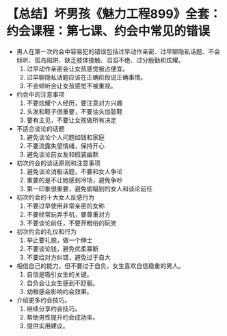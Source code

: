 # 【总结】坏男孩《魅力工程899》全套：约会课程：第七课、约会中常见的错误

-   男人在第一次约会中容易犯的错误包括过早动作亲密、过早聊隐私话题、不会倾听、孤岛陷阱、缺乏肢体接触、滔滔不绝、过分殷勤和炫耀。
    1.  过早动作亲密会让女孩感觉被占便宜。
    2.  过早聊隐私话题应该在正确阶段说正确事情。
    3.  不会倾听会让女孩感觉不被重视。
-   约会中的注意事项
    1.  不要炫耀个人经历，要注意对方兴趣
    2.  头发和鞋子很重要，不要油头加脏鞋
    3.  要有主见，不要让女孩做所有决定
-   不适合谈论的话题
    1.  避免谈论个人问题如钱和家庭
    2.  不要流露失望情绪，保持开心
    3.  避免谈论前女友和假装幽默
-   初次约会的谈话原则和注意事项
    1.  避免谈论消极话题，不要和女人争论
    2.  重要的是不让她感到冷场，避免争吵
    3.  第一印象很重要，避免偷瞄别的女人和谈论前任
-   初次约会的十大女人反感行为
    1.  不要过早使用非常亲密的女称
    2.  不要经常玩弄手机，要尊重对方
    3.  不要谈论前任，不要开粗俗的玩笑
-   初次约会的礼仪和行为
    1.  举止要礼貌，做一个绅士
    2.  不要谈论钱，避免优柔寡断
    3.  不要给对方纠错，避免过于自大
-   相信自己的能力，但不要过于自负，女生喜欢自信稳重的男人。
    1.  自信是吸引女生的关键。
    2.  自负会让女生感到不舒服。
    3.  幼稚感会影响约会效果。
-   介绍更多约会技巧。
    1.  继续分享约会技巧。
    2.  帮助男性提升约会成功率。
    3.  提供实用建议。